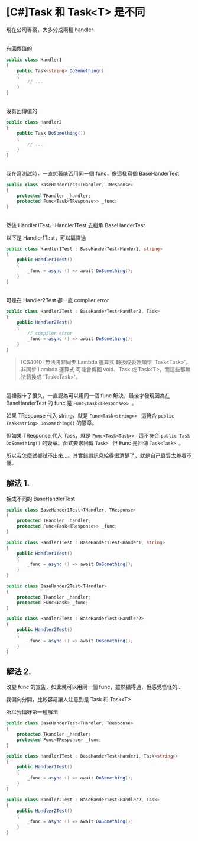 # [C#]Task 和 Task\<T> 是不同

現在公司專案，大多分成兩種 handler

<br/>有回傳值的
```csharp
public class Handler1
{
    public Task<string> DoSomething()
    {
        // ...
    }
}
```

<br/>沒有回傳值的
```csharp
public class Handler2
{
    public Task DoSomething())
    {
        // ...
    }
}
```

<br/>我在寫測試時，一直想著能否用同一個 func，像這樣寫個 BaseHanderTest
```csharp
public class BaseHanderTest<THandler, TResponse>
{
    protected THandler _handler;
    protected Func<Task<TResponse>> _func;
}
```

<br/>然後 Handler1Test、Handler1Test 去繼承 BaseHanderTest

以下是 Handler1Test，可以編譯過
```csharp
public class Handler1Test : BaseHanderTest<Hander1, string>
{
    public Handler1Test()
    {
        _func = async () => await DoSomething();        
    }
}
```

<br/>可是在 Handler2Test 卻一直 compiler error
```csharp
public class Handler2Test : BaseHanderTest<Handler2, Task>
{
    public Handler2Test()
    {
        // compiler error
        _func = async () => await DoSomething();        
    }
}
```
>[CS4010] 無法將非同步 Lambda 運算式 轉換成委派類型 'Task\<Task>'。非同步 Lambda 運算式 可能會傳回 void、Task 或 Task\<T>，而這些都無法轉換成 'Task\<Task>'。

<br/>這裡我卡了很久，一直認為可以用同一個 func 解決，最後才發現因為在 BaseHanderTest 的 func 是 ``` Func<Task<TResponse>>  ```。

如果 TResponse 代入 string，就是 ``` Func<Task<string>>  ``` 這符合 ``` public Task<string> DoSomething() ``` 的簽章。

但如果 TResponse 代入 Task，就是 ``` Func<Task<Task>>  ``` 這不符合 ``` public Task DoSomething() ``` 的簽章。函式要求回傳 ``` Task>  ``` 但 Func 是回傳 ``` Task<Task>  ```。

所以我怎麼試都試不出來...。其實錯誤訊息給得很清楚了，就是自己資質太差看不懂。

## 解法 1.
拆成不同的 BaseHandlerTest
```csharp
public class BaseHander1Test<THandler, TResponse>
{
    protected THandler _handler;
    protected Func<Task<TResponse>> _func;
}

public class Handler1Test : BaseHander1Test<Hander1, string>
{
    public Handler1Test()
    {
        _func = async () => await DoSomething();        
    }
}
```
```csharp
public class BaseHander2Test<THandler>
{    
    protected THandler _handler;
    protected Func<Task> _func;
}

public class Handler2Test : BaseHanderTest<Handler2>
{
    public Handler2Test()
    {
        _func = async () => await DoSomething();        
    }
}
```

## 解法 2.
改變 func 的宣告，如此就可以用同一個 func，雖然編得過，但感覺怪怪的...

我偏向分開，比較容易讓人注意到是 Task 和 Task\<T>

所以我偏好第一種解法
```csharp
public class BaseHanderTest<THandler, TResponse>
{
    protected THandler _handler;
    protected Func<TResponse> _func;
}
```
```csharp
public class Handler1Test : BaseHanderTest<Hander1, Task<string>>
{
    public Handler1Test()
    {
        _func = async () => await DoSomething();        
    }
}
```
```csharp
public class Handler2Test : BaseHanderTest<Handler2, Task>
{
    public Handler2Test()
    {
        _func = async () => await DoSomething();        
    }
}
```